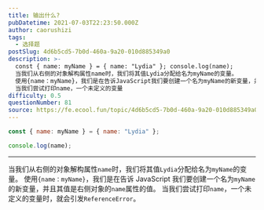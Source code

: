 ```yaml
---
title: 输出什么?
pubDatetime: 2021-07-03T22:23:50.000Z
author: caorushizi
tags:
  - 选择题
postSlug: 4d6b5cd5-7b0d-460a-9a20-010d885349a0
description: >-
  const { name: myName } = { name: "Lydia" }; console.log(name);
  当我们从右侧的对象解构属性name时，我们将其值Lydia分配给名为myName的变量。
  使用{name：myName}，我们是在告诉JavaScript我们要创建一个名为myName的新变量，并且其值是右侧对象的name属性的值。
  当我们尝试打印name，一个未定义的变量
difficulty: 0.5
questionNumber: 81
source: https://fe.ecool.fun/topic/4d6b5cd5-7b0d-460a-9a20-010d885349a0
---
```


```javascript
const { name: myName } = { name: "Lydia" };

console.log(name);
```

---

当我们从右侧的对象解构属性`name`时，我们将其值`Lydia`分配给名为`myName`的变量。
使用`{name：myName}`，我们是在告诉 JavaScript 我们要创建一个名为`myName`的新变量，并且其值是右侧对象的`name`属性的值。
当我们尝试打印`name`，一个未定义的变量时，就会引发`ReferenceError`。
